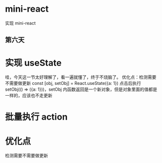 # mini-react
实现 mini-react

## 第六天
# 实现 useState
哇，今天这一节太好理解了，看一遍就懂了，终于不烧脑了。
优化点：检测需要不需要做更新
const [obj, setObj] = React.useState({a: 1})
点击后执行 setObj(() => ({a: 1}))，setObj  内函数返回是一个新对象，但是对象里面的值都是一样的，应该也不走更新

# 批量执行 action

# 优化点
检测需要不需要做更新
